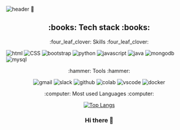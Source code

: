 ![header](https://capsule-render.vercel.app/api?type=Venom&height=100&text=Hello%20I'm%20Gyung%20Ha&fontAlign=50&stroke=00FF00&color=auto) 👋

<div align="center">
<h2>:books: Tech stack :books:</h2>
</div>

<div align="center">
:four_leaf_clover: Skills :four_leaf_clover:
</div>

<div>

![html](https://img.shields.io/badge/HTML5-E34F26?style=for-the-badge&logo=html5&logoColor=white)
![CSS](https://img.shields.io/badge/CSS-239120?&style=for-the-badge&logo=css3&logoColor=white)
![bootstrap](https://img.shields.io/badge/Bootstrap-563D7C?style=for-the-badge&logo=bootstrap&logoColor=white)
![python](https://img.shields.io/badge/Python-14354C?style=for-the-badge&logo=python&logoColor=white)
![javascript](https://img.shields.io/badge/JavaScript-F7DF1E?style=for-the-badge&logo=JavaScript&logoColor=white)
![java](https://img.shields.io/badge/Java-ED8B00?style=for-the-badge&logo=openjdk&logoColor=white)
![mongodb](https://img.shields.io/badge/MongoDB-4EA94B?style=for-the-badge&logo=mongodb&logoColor=white)
![mysql](https://img.shields.io/badge/MySQL-00000F?style=for-the-badge&logo=mysql&logoColor=white)

</div>

<div align="center">
:hammer: Tools :hammer:
<div>

<div>

![gmail](https://img.shields.io/badge/Gmail-D14836?style=for-the-badge&logo=gmail&logoColor=white)
![slack](https://img.shields.io/badge/Slack-4A154B?style=for-the-badge&logo=slack&logoColor=white)
![github](https://img.shields.io/badge/GitHub-100000?style=for-the-badge&logo=github&logoColor=white
)
![colab](https://img.shields.io/badge/Colab-F9AB00?style=for-the-badge&logo=googlecolab&color=525252)
![vscode](https://img.shields.io/badge/Visual_Studio_Code-0078D4?style=for-the-badge&logo=visual%20studio%20code&logoColor=white)
![docker](https://img.shields.io/badge/docker-%230db7ed.svg?style=for-the-badge&logo=docker&logoColor=white)

</div>

<div align="center">
:computer: Most used Languages :computer:
</div>

<div>

[![Top Langs](https://github-readme-stats.vercel.app/api/top-langs/?username=rugkfl)](https://github.com/anuraghazra/github-readme-stats)

</div>










### Hi there 👋

<!--
**rugkfl/rugkfl** is a ✨ _special_ ✨ repository because its `README.md` (this file) appears on your GitHub profile.

Here are some ideas to get you started:

- 🔭 I’m currently working on ...
- 🌱 I’m currently learning ...
- 👯 I’m looking to collaborate on ...
- 🤔 I’m looking for help with ...
- 💬 Ask me about ...
- 📫 How to reach me: ...
- 😄 Pronouns: ...
- ⚡ Fun fact: ...
-->
